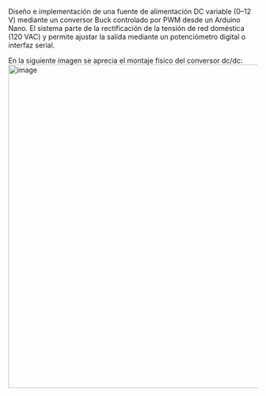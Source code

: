 Diseño e implementación de una fuente de alimentación DC variable (0–12 V) mediante un conversor Buck controlado por PWM desde un Arduino Nano. El sistema parte de la rectificación de la tensión de red doméstica (120 VAC) y permite ajustar la salida mediante un potenciómetro digital o interfaz serial.

En la siguiente imagen se aprecia el montaje fisico del conversor dc/dc:
<img width="1409" height="652" alt="image" src="https://github.com/user-attachments/assets/2a49af74-f40c-46e9-82a1-6f27f10349f0" />
